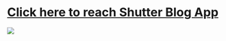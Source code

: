 # [Click here to reach Shutter Blog App](https://blog-ly4zr54y5-musatirgithub.vercel.app/)
![](https://github.com/musatirgithub/BlogApp/BlogApp.gif)
